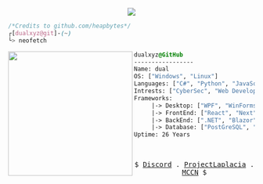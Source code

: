 <p align="center"><img src="https://komarev.com/ghpvc/?username=dualxyz&color=blueviolet"></img></p>

```css
/*Credits to github.com/heapbytes*/
┌[dualxyz@git]-(~)
└> neofetch
```
<div style="display:block;text-align:left"><img align="left" src="https://wiki.installgentoo.com/images/thumb/f/f9/Arch-linux-logo.png/600px-Arch-linux-logo.png" border="0" style="width:254px;">

  ```css
  dualxyz@GitHub
  -----------------
  Name: dual
  OS: ["Windows", "Linux"]
  Languages: ["C#", "Python", "JavaScript"]
  Intrests: ["CyberSec", "Web Development", "Anime", "Gaming", "Music Composing", "OSINT"]
  Frameworks:
       |-> Desktop: ["WPF", "WinForms"]
       |-> FrontEnd: ["React", "Next", "Vue", "Nuxt"]
       |-> BackEnd: [".NET", "Blazor", "Flask"]
       |-> Database: ["PostGreSQL", "MSSQL", "MongoDB", "SQLite"]
  Uptime: 26 Years
  ```
</div>

<br />
<p align="center">
  <samp>
   $
    <a href="https://discordapp.com/users/136475105680162816" target="_blank">Discord</a> .
    <a href="https://github.com/projectlaplacia" target="_blank">ProjectLaplacia</a> .
    <a href="https://github.com/mccn-dev" target="_blank">MCCN</a>
    $
  </samp>
</p>
